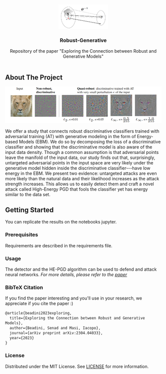 <br/>
<p align="center">
  <a href="https://github.com//Robust-Generative">
    <img src="images/inversion_c.png" alt="Logo" width="160" height="80">
  </a>

  <h3 align="center">Robust-Generative</h3>

  <p align="center">
    Repository of the paper "Exploring the Connection between Robust and Generative Models" 
    <br/>
    <br/>
  </p>
</p>



## About The Project

![Screen Shot](images/logo2.png)

We offer a study that connects robust discriminative classifiers trained with adversarial training (AT) with generative modeling in the form of Energy-based Models (EBM). We do so by decomposing the loss of a discriminative classifier and showing that the discriminative model is also aware of the input data density. Though a common assumption is that adversarial points leave the manifold of the input data, our study finds out that, surprisingly, untargeted adversarial points in the input space are very likely under the generative model hidden inside the discriminative classifier---have low energy in the EBM. We present two evidence: untargeted attacks are even more likely than the natural data and their likelihood increases as the attack strength increases. This allows us to easily detect them and craft a novel attack called High-Energy PGD that fools the classifier yet has energy similar to the data set.

## Getting Started

You can replicate the results on the notebooks jupyter.

### Prerequisites

Requirements are described in the requirements file.

### Usage

The detector and the HE-PGD algorithm can be used to defend and attack neural networks.
_For more details, please refer to the [paper](https://arxiv.org/abs/2304.04033)_


### BibTeX Citation

If you find the paper interesting and you'll use in your research, we appreciate if you cite the paper :)

```
@article{beadini2023exploring,
  title={Exploring the Connection between Robust and Generative Models},
  author={Beadini, Senad and Masi, Iacopo},
  journal={arXiv preprint arXiv:2304.04033},
  year={2023}
}
```
### License

Distributed under the MIT License. See [LICENSE](https://github.com//Robust-Generative/blob/main/LICENSE.md) for more information.